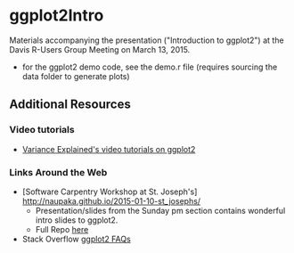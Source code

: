 # ggplot2Intro

Materials accompanying the presentation ("Introduction to ggplot2") at the Davis R-Users Group Meeting on March 13, 2015.

* for the ggplot2 demo code, see the demo.r file (requires sourcing the data folder to generate plots)

## Additional Resources

### Video tutorials
 - [Variance Explained's video tutorials on ggplot2](http://varianceexplained.org/RData/lessons/lesson2/)

### Links Around the Web
 - [Software Carpentry Workshop at St. Joseph's] http://naupaka.github.io/2015-01-10-st_josephs/
      * Presentation/slides from the Sunday pm section contains wonderful intro slides to ggplot2.
      * Full Repo [here](https://github.com/naupaka/2015-01-10-st_josephs)
 - Stack Overflow [ggplot2 FAQs](http://stackoverflow.com/questions/tagged/ggplot2?sort=faq)
 
